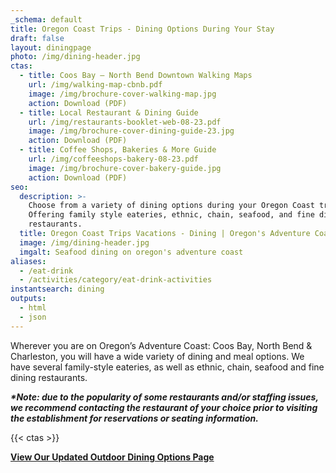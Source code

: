 ```yaml
---
_schema: default
title: Oregon Coast Trips - Dining Options During Your Stay
draft: false
layout: diningpage
photo: /img/dining-header.jpg
ctas:
  - title: Coos Bay – North Bend Downtown Walking Maps
    url: /img/walking-map-cbnb.pdf
    image: /img/brochure-cover-walking-map.jpg
    action: Download (PDF)
  - title: Local Restaurant & Dining Guide
    url: /img/restaurants-booklet-web-08-23.pdf
    image: /img/brochure-cover-dining-guide-23.jpg
    action: Download (PDF)
  - title: Coffee Shops, Bakeries & More Guide
    url: /img/coffeeshops-bakery-08-23.pdf
    image: /img/brochure-cover-bakery-guide.jpg
    action: Download (PDF)
seo:
  description: >-
    Choose from a variety of dining options during your Oregon Coast trip!
    Offering family style eateries, ethnic, chain, seafood, and fine dining
    restaurants.
  title: Oregon Coast Trips Vacations - Dining | Oregon's Adventure Coast
  image: /img/dining-header.jpg
  imgalt: Seafood dining on oregon's adventure coast
aliases:
  - /eat-drink
  - /activities/category/eat-drink-activities
instantsearch: dining
outputs:
  - html
  - json
---
```

Wherever you are on Oregon’s Adventure Coast: Coos Bay, North Bend & Charleston, you will have a wide variety of dining and meal options. We have several family-style eateries, as well as ethnic, chain, seafood and fine dining restaurants.

**_*Note: due to the popularity of some restaurants and/or staffing issues, we recommend contacting the restaurant of your choice prior to visiting the establishment for reservations or seating information._**

{{< ctas >}}

[**View Our Updated Outdoor Dining Options Page**](/blog/looking-for-outdoor-dining-options-coos-bay-north-bend-charleston-have-several-from-which-to-choose/)